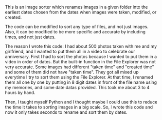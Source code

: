 This is an image sorter which renames images in a given folder into the earliest dates chosen from the dates when images were taken, modified, or created.

The code can be modified to sort any type of files, and not just images.
Also, it can be modified to be more specific and accurate by including times, and not just dates.


The reason I wrote this code:
  I had about 500 photos taken with me and my girlfriend, and I wanted to put them all in a video to celebrate our anniversary.
  First I had to sort the photos because I wanted to put them in a video in order of dates.
  But the built-in function in the File Explorer was not very accurate. Some images had different "taken time" and "created time" and some of them did not have "taken     time". They got all mixed up everytime I try to sort them using the File Explorer.
  At that time, I renamed them all one by one by putting in 8 digit dates in front of the file name using my memories, and some date datas provided.
  This took me about 3 to 4 hours by hand.
  
Then, I taught myself Python and I thought maybe I could use this to reduce the time it takes to sorting images in a big scale.
So, I wrote this code and now it only takes seconds to rename and sort them by dates.
